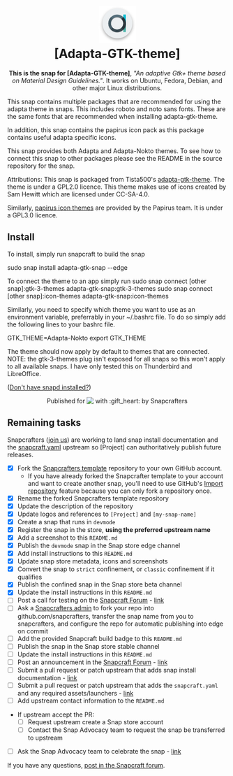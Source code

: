 <h1 align="center">
  <img src="https://github.com/adapta-project/adapta-github-resources/raw/master/images/logo_thumb.png" alt="Project">
  <br />
  [Adapta-GTK-theme]
</h1>

<p align="center"><b>This is the snap for [Adapta-GTK-theme]</b>, <i>"An adaptive Gtk+ theme based on Material Design Guidelines."</i>. It works on Ubuntu, Fedora, Debian, and other major Linux
distributions.

This snap contains multiple packages that are recommended for using the
adapta theme in snaps. This includes roboto and noto sans fonts. These are
the same fonts that are recommended when installing adapta-gtk-theme.

In addition, this snap contains the papirus icon pack as this package
contains useful adapta specific icons.

This snap provides both Adapta and Adapta-Nokto themes. To see how to
connect this snap to other packages please see the README in the source
repository for the snap.

Attributions:
This snap is packaged from Tista500's <a href="https://github.com/adapta-project/adapta-gtk-theme">adapta-gtk-theme</a>. The theme is under a GPL2.0 licence.
This theme makes use of icons created by Sam Hewitt which are licensed under CC-SA-4.0.

Similarly, <a href="https://github.com/PapirusDevelopmentTeam/papirus-icon-theme">papirus icon themes</a> are provided by the Papirus team. It is under a GPL3.0 licence.

</p>

<!-- Uncomment and modify this when you are provided a build status badge
<p align="center">
<a href="https://build.snapcraft.io/user/snapcrafters/fork-and-rename-me"><img src="https://build.snapcraft.io/badge/snapcrafters/fork-and-rename-me.svg" alt="Snap Status"></a>
</p>
-->

## Install

To install, simply run snapcraft to build the snap

sudo snap install adapta-gtk-snap --edge

To connect the theme to an app simply run 
sudo snap connect [other snap]:gtk-3-themes adapta-gtk-snap:gtk-3-themes 
sudo snap connect [other snap]:icon-themes adapta-gtk-snap:icon-themes

Similarly, you need to specify which theme you want to use as an environment
variable, preferrably in your ~/.bashrc file. To do so simply add the following
lines to your bashrc file.

GTK_THEME=Adapta-Nokto
export GTK_THEME

The theme should now apply by default to themes that are connected.
NOTE: the gtk-3-themes plug isn't exposed for all snaps so this won't apply
to all available snaps. I have only tested this on Thunderbird and LibreOffice.

([Don't have snapd installed?](https://snapcraft.io/docs/core/install))

<!-- Uncomment and modify this when you have a screenshot
![my-snap-name](screenshot.png?raw=true "my-snap-name")
-->

<p align="center">Published for <img src="http://anything.codes/slack-emoji-for-techies/emoji/tux.png" align="top" width="24" /> with :gift_heart: by Snapcrafters</p>

## Remaining tasks

Snapcrafters ([join us](https://forum.snapcraft.io/t/join-snapcrafters/1325)) 
are working to land snap install documentation and
the [snapcraft.yaml](https://github.com/snapcrafters/fork-and-rename-me/blob/master/snap/snapcraft.yaml)
upstream so [Project] can authoritatively publish future releases.

  - [x] Fork the [Snapcrafters template](https://github.com/snapcrafters/fork-and-rename-me) repository to your own GitHub account.
    - If you have already forked the Snapcrafter template to your account and want to create another snap, you'll need to use GitHub's [Import repository](https://github.com/new/import) feature because you can only fork a repository once.
  - [x] Rename the forked Snapcrafters template repository
  - [x] Update the description of the repository
  - [x] Update logos and references to `[Project]` and `[my-snap-name]`
  - [x] Create a snap that runs in `devmode`
  - [x] Register the snap in the store, **using the preferred upstream name**
  - [x] Add a screenshot to this `README.md`
  - [x] Publish the `devmode` snap in the Snap store edge channel
  - [x] Add install instructions to this `README.md`
  - [x] Update snap store metadata, icons and screenshots
  - [x] Convert the snap to `strict` confinement, or `classic` confinement if it qualifies
  - [x] Publish the confined snap in the Snap store beta channel
  - [x] Update the install instructions in this `README.md`
  - [ ] Post a call for testing on the [Snapcraft Forum](https://forum.snapcraft.io) - [link]()
  - [ ] Ask a [Snapcrafters admin](https://github.com/orgs/snapcrafters/people?query=%20role%3Aowner) to fork your repo into github.com/snapcrafters, transfer the snap name from you to snapcrafters, and configure the repo for automatic publishing into edge on commit
  - [ ] Add the provided Snapcraft build badge to this `README.md`
  - [ ] Publish the snap in the Snap store stable channel
  - [ ] Update the install instructions in this `README.md`
  - [ ] Post an announcement in the [Snapcraft Forum](https://forum.snapcraft.io) - [link]()
  - [ ] Submit a pull request or patch upstream that adds snap install documentation - [link]()
  - [ ] Submit a pull request or patch upstream that adds the `snapcraft.yaml` and any required assets/launchers - [link]()
  - [ ] Add upstream contact information to the `README.md`  
  - If upstream accept the PR:
    - [ ] Request upstream create a Snap store account
    - [ ] Contact the Snap Advocacy team to request the snap be transferred to upstream
  - [ ] Ask the Snap Advocacy team to celebrate the snap - [link]()

If you have any questions, [post in the Snapcraft forum](https://forum.snapcraft.io).

<!-- 
## The Snapcrafters

| [![Your Name](http://gravatar.com/avatar/bc0bced65e963eb5c3a16cab8b004431/?s=128)](https://github.com/yourname/) |
| :---: |
| [Your Name](https://github.com/yourname/) |
--> 

<!-- Uncomment and modify this when you have upstream contacts
## Upstream

| [![Upstream Name](http://gravatar.com/avatar/bc0bced65e963eb5c3a16cab8b004431?s=128)](https://github.com/upstreamname) |
| :---: |
| [Upstream Name](https://github.com/upstreamname) |
-->
